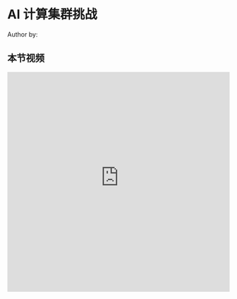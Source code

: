 <!--Copyright © ZOMI 适用于[License](https://github.com/Infrasys-AI/AIInfra)版权许可-->

# AI 计算集群挑战

Author by: 

## 本节视频

<html>
<iframe src="https:&danmaku=0&t=30&autoplay=0" width="100%" height="500" scrolling="no" border="0" frameborder="no" framespacing="0" allowfullscreen="true"> </iframe>
</html>
